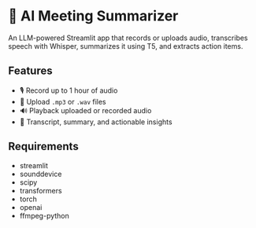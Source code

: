 # 🤖 AI Meeting Summarizer

An LLM-powered Streamlit app that records or uploads audio, transcribes speech with Whisper, summarizes it using T5, and extracts action items.

## Features
- 🎙️ Record up to 1 hour of audio
- 📂 Upload `.mp3` or `.wav` files
- 🔊 Playback uploaded or recorded audio
- 📝 Transcript, summary, and actionable insights

## Requirements
- streamlit
- sounddevice
- scipy
- transformers
- torch
- openai
- ffmpeg-python
